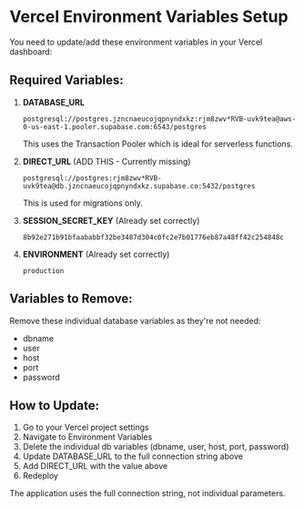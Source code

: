 # Vercel Environment Variables Setup

You need to update/add these environment variables in your Vercel dashboard:

## Required Variables:

1. **DATABASE_URL**
   ```
   postgresql://postgres.jzncnaeucojqpnyndxkz:rjm8zwv*RVB-uvk9tea@aws-0-us-east-1.pooler.supabase.com:6543/postgres
   ```
   This uses the Transaction Pooler which is ideal for serverless functions.

2. **DIRECT_URL** (ADD THIS - Currently missing)
   ```
   postgresql://postgres:rjm8zwv*RVB-uvk9tea@db.jzncnaeucojqpnyndxkz.supabase.co:5432/postgres
   ```
   This is used for migrations only.

3. **SESSION_SECRET_KEY** (Already set correctly)
   ```
   8b92e271b91bfaababbf32be3487d304c0fc2e7b01776eb87a48ff42c254848c
   ```

4. **ENVIRONMENT** (Already set correctly)
   ```
   production
   ```

## Variables to Remove:

Remove these individual database variables as they're not needed:
- dbname
- user  
- host
- port
- password

## How to Update:

1. Go to your Vercel project settings
2. Navigate to Environment Variables
3. Delete the individual db variables (dbname, user, host, port, password)
4. Update DATABASE_URL to the full connection string above
5. Add DIRECT_URL with the value above
6. Redeploy

The application uses the full connection string, not individual parameters.